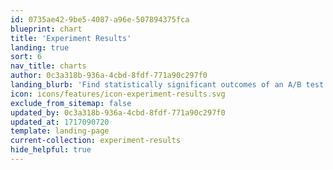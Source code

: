 ```yaml
---
id: 0735ae42-9be5-4087-a96e-507894375fca
blueprint: chart
title: 'Experiment Results'
landing: true
sort: 6
nav_title: charts
author: 0c3a318b-936a-4cbd-8fdf-771a90c297f0
landing_blurb: 'Find statistically significant outcomes of an A/B test'
icon: icons/features/icon-experiment-results.svg
exclude_from_sitemap: false
updated_by: 0c3a318b-936a-4cbd-8fdf-771a90c297f0
updated_at: 1717090720
template: landing-page
current-collection: experiment-results
hide_helpful: true
---
```

